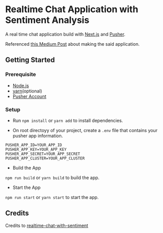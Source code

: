 # Realtime Chat Application with Sentiment Analysis

A real time chat application build with [Next.js](https://nextjs.org/) and [Pusher](https://pusher.com/).

Referenced [this Medium Post](https://codeburst.io/build-a-chat-app-with-sentiment-analysis-using-next-js-c43ebf3ea643) about making the said application.

## Getting Started

### Prerequisite

- [Node.js](https://nodejs.org/)
- [yarn](https://yarnpkg.com/)(optional)
- [Pusher Account](https://pusher.com/)

### Setup

- Run `npm install` or `yarn add` to install dependencies.

- On root directoyy of your project, create a `.env` file that contains your pusher app information.

```
PUSHER_APP_ID=YOUR_APP_ID
PUSHER_APP_KEY=YOUR_APP_KEY
PUSHER_APP_SECRET=YOUR_APP_SECRET
PUSHER_APP_CLUSTER=YOUR_APP_CLUSTER
```

- Build the App

`npm run build` or `yarn build` to build the app.

- Start the App

`npm run start` or `yarn start` to start the app.

## Credits

Credits to [realtime-chat-with-sentiment](https://github.com/christiannwamba/realtime-chat-with-sentiment)